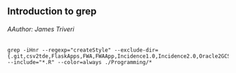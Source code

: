 

## Introduction to grep
###### AAuthor: James Triveri

```
grep -iHnr --regexp="createStyle" --exclude-dir={.git,csv2tde,FlaskApps,FWA,FWAApp,Incidence1.0,Incidence2.0,Oracle2GCS,TableauToPDF} --include="*.R" --color=always ./Programming/*
```